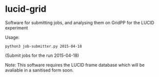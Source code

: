 # lucid-grid
Software for submitting jobs, and analysing them on GridPP for the LUCID experiment

Usage:

 ```python3 job-submitter.py 2015-04-18```

(Submit jobs for the run 2015-04-18)

Note: This software requires the LUCID frame database which will be avaliable in a sanitised form soon.
